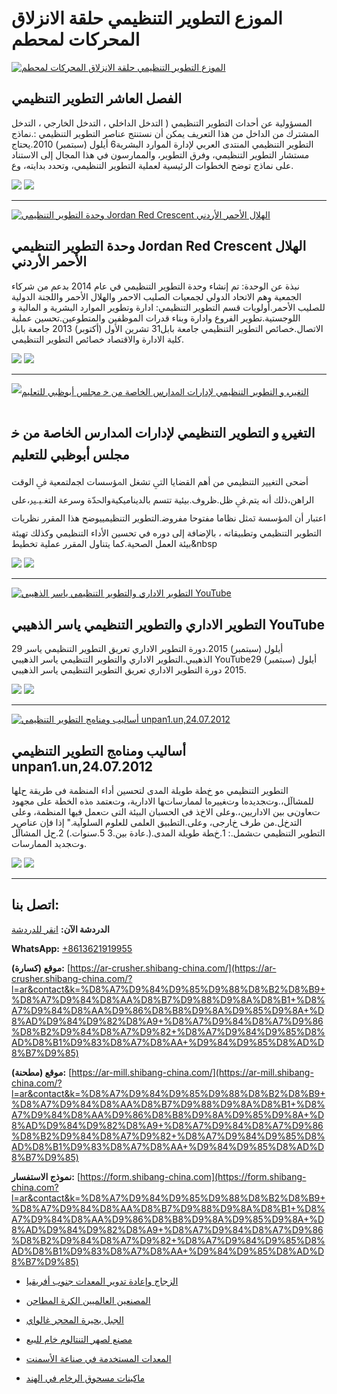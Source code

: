 # الموزع التطوير التنظيمي حلقة الانزلاق المحركات لمحطم

<a href="https://swt.shibang-china.com/?l=ar&img&k=%D8%A7%D9%84%D9%85%D9%88%D8%B2%D8%B9+%D8%A7%D9%84%D8%AA%D8%B7%D9%88%D9%8A%D8%B1+%D8%A7%D9%84%D8%AA%D9%86%D8%B8%D9%8A%D9%85%D9%8A+%D8%AD%D9%84%D9%82%D8%A9+%D8%A7%D9%84%D8%A7%D9%86%D8%B2%D9%84%D8%A7%D9%82+%D8%A7%D9%84%D9%85%D8%AD%D8%B1%D9%83%D8%A7%D8%AA+%D9%84%D9%85%D8%AD%D8%B7%D9%85" target="_blank">![الموزع التطوير التنظيمي حلقة الانزلاق المحركات لمحطم](http://static.shibang-china.com/all-800x300/744.jpg)</a>

## الفصل العاشر التطوير التنظيمي
المسؤولية عن أحداث التطوير التنظيمي ( التدخل الداخلي ، التدخل الخارجي ، التدخل المشترك من الداخل من هذا التعريف يمكن أن نستنتج عناصر التطوير التنظيمي :.نماذج التطوير التنظيمي المنتدى العربي لإدارة الموارد البشرية6 أيلول (سبتمبر) 2010.يحتاج مستشار التطوير التنظيمي، وفرق التطوير، والممارسون في هذا المجال إلى الاستناد على نماذج توضح الخطوات الرئيسية لعملية التطوير التنظيمي، وتحدد بدايته، وع.


<a href="https://whatsapp.shibangsoft.com/WhatsApp.php" target="_blank" title="WhatsApp">![](http://static.shibang-china.com/icon/whatsapp.png)</a> <a href="https://swt.shibang-china.com/?l=ar&icon&k=%D8%A7%D9%84%D9%85%D9%88%D8%B2%D8%B9+%D8%A7%D9%84%D8%AA%D8%B7%D9%88%D9%8A%D8%B1+%D8%A7%D9%84%D8%AA%D9%86%D8%B8%D9%8A%D9%85%D9%8A+%D8%AD%D9%84%D9%82%D8%A9+%D8%A7%D9%84%D8%A7%D9%86%D8%B2%D9%84%D8%A7%D9%82+%D8%A7%D9%84%D9%85%D8%AD%D8%B1%D9%83%D8%A7%D8%AA+%D9%84%D9%85%D8%AD%D8%B7%D9%85" target="_blank">![](http://static.shibang-china.com/icon/chat-ar.png)</a>

---

<a href="https://swt.shibang-china.com/?l=ar&img&k=%D8%A7%D9%84%D9%85%D9%88%D8%B2%D8%B9+%D8%A7%D9%84%D8%AA%D8%B7%D9%88%D9%8A%D8%B1+%D8%A7%D9%84%D8%AA%D9%86%D8%B8%D9%8A%D9%85%D9%8A+%D8%AD%D9%84%D9%82%D8%A9+%D8%A7%D9%84%D8%A7%D9%86%D8%B2%D9%84%D8%A7%D9%82+%D8%A7%D9%84%D9%85%D8%AD%D8%B1%D9%83%D8%A7%D8%AA+%D9%84%D9%85%D8%AD%D8%B7%D9%85" target="_blank">![وحدة التطوير التنظيمي Jordan Red Crescent الهلال الأحمر الأردني](http://static.shibang-china.com/all-800x300/529.jpg)</a>

## وحدة التطوير التنظيمي Jordan Red Crescent الهلال الأحمر الأردني
نبذة عن الوحدة: تم إنشاء وحدة التطوير التنظيمي في عام 2014 بدعم من شركاء الجمعية وهم الاتحاد الدولي لجمعيات الصليب الاحمر والهلال الأحمر واللجنة الدولية للصليب الأحمر.أولويات قسم التطوير التنظيمي: ادارة وتطوير الموارد البشرية و المالية و اللوجستية.تطوير الفروع وادارة وبناء قدرات الموظفين والمتطوعين.تحسين عملية الاتصال.خصائص التطوير التنظيمي جامعة بابل31 تشرين الأول (أكتوبر) 2013 جامعة بابل كلية الادارة والاقتصاد خصائص التطوير التنظيمي.


<a href="https://whatsapp.shibangsoft.com/WhatsApp.php" target="_blank" title="WhatsApp">![](http://static.shibang-china.com/icon/whatsapp.png)</a> <a href="https://swt.shibang-china.com/?l=ar&icon&k=%D8%A7%D9%84%D9%85%D9%88%D8%B2%D8%B9+%D8%A7%D9%84%D8%AA%D8%B7%D9%88%D9%8A%D8%B1+%D8%A7%D9%84%D8%AA%D9%86%D8%B8%D9%8A%D9%85%D9%8A+%D8%AD%D9%84%D9%82%D8%A9+%D8%A7%D9%84%D8%A7%D9%86%D8%B2%D9%84%D8%A7%D9%82+%D8%A7%D9%84%D9%85%D8%AD%D8%B1%D9%83%D8%A7%D8%AA+%D9%84%D9%85%D8%AD%D8%B7%D9%85" target="_blank">![](http://static.shibang-china.com/icon/chat-ar.png)</a>

---

<a href="https://swt.shibang-china.com/?l=ar&img&k=%D8%A7%D9%84%D9%85%D9%88%D8%B2%D8%B9+%D8%A7%D9%84%D8%AA%D8%B7%D9%88%D9%8A%D8%B1+%D8%A7%D9%84%D8%AA%D9%86%D8%B8%D9%8A%D9%85%D9%8A+%D8%AD%D9%84%D9%82%D8%A9+%D8%A7%D9%84%D8%A7%D9%86%D8%B2%D9%84%D8%A7%D9%82+%D8%A7%D9%84%D9%85%D8%AD%D8%B1%D9%83%D8%A7%D8%AA+%D9%84%D9%85%D8%AD%D8%B7%D9%85" target="_blank">![اﻟﺘﻐﻴﺮﻴ و اﻟﺘﻄﻮﻳﺮ اﻟﺘﻨﻈﻴﻤﻲ ﻹدارات اﳌﺪارس اﻟﺨﺎﺻﺔ ﻣﻦ ﺧ مجلس أبوظبي للتعليم](http://static.shibang-china.com/all-800x300/1245.jpg)</a>

## اﻟﺘﻐﻴﺮﻴ و اﻟﺘﻄﻮﻳﺮ اﻟﺘﻨﻈﻴﻤﻲ ﻹدارات اﳌﺪارس اﻟﺨﺎﺻﺔ ﻣﻦ ﺧ مجلس أبوظبي للتعليم
أﺿﺤﻰ اﻟﺘﻐﻴﲑ اﻟﺘﻨﻈﻴﻤﻲ ﻣﻦ أﻫﻢ اﻟﻘﻀﺎﻳﺎ اﻟﱵ ﺗﺸﻐﻞ اﳌﺆﺳﺴﺎت اﺠﻤﻟﺘﻤﻌﻴﺔ ﰲ اﻟﻮﻗﺖ اﻟﺮاﻫﻦ،ذﻟﻚ أﻧﻪ ﻳﺘﻢ.ﰲ ﻇﻞ.ﻇﺮوف.ﺑﻴﺌﻴﺔ ﺗﺘﺴﻢ ﺑﺎﻟﺪﻳﻨﺎﻣﻴﻜﻴﺔواﳊﺪّة وﺳﺮﻋﺔ اﻟﺘﻐ.ﻴ.ﲑ،ﻋﻠﻰ اﻋﺘﺒﺎر أن اﳌﺆﺳﺴﺔ ﲤﺜﻞ ﻧﻈﺎﻣﺎ ﻣﻔﺘﻮﺣﺎ ﻣﻔﺮوﺿ.التطوير التنظيمييوضح هذا المقرر نظريات التطوير التنظيمي وتطبيقاته ، بالإضافة إلى دوره في تحسين الأداء التنظيمي وكذلك تهيئة بيئة العمل الصحية.كما يتناول المقرر عملية تخطيط&nbsp


<a href="https://whatsapp.shibangsoft.com/WhatsApp.php" target="_blank" title="WhatsApp">![](http://static.shibang-china.com/icon/whatsapp.png)</a> <a href="https://swt.shibang-china.com/?l=ar&icon&k=%D8%A7%D9%84%D9%85%D9%88%D8%B2%D8%B9+%D8%A7%D9%84%D8%AA%D8%B7%D9%88%D9%8A%D8%B1+%D8%A7%D9%84%D8%AA%D9%86%D8%B8%D9%8A%D9%85%D9%8A+%D8%AD%D9%84%D9%82%D8%A9+%D8%A7%D9%84%D8%A7%D9%86%D8%B2%D9%84%D8%A7%D9%82+%D8%A7%D9%84%D9%85%D8%AD%D8%B1%D9%83%D8%A7%D8%AA+%D9%84%D9%85%D8%AD%D8%B7%D9%85" target="_blank">![](http://static.shibang-china.com/icon/chat-ar.png)</a>

---

<a href="https://swt.shibang-china.com/?l=ar&img&k=%D8%A7%D9%84%D9%85%D9%88%D8%B2%D8%B9+%D8%A7%D9%84%D8%AA%D8%B7%D9%88%D9%8A%D8%B1+%D8%A7%D9%84%D8%AA%D9%86%D8%B8%D9%8A%D9%85%D9%8A+%D8%AD%D9%84%D9%82%D8%A9+%D8%A7%D9%84%D8%A7%D9%86%D8%B2%D9%84%D8%A7%D9%82+%D8%A7%D9%84%D9%85%D8%AD%D8%B1%D9%83%D8%A7%D8%AA+%D9%84%D9%85%D8%AD%D8%B7%D9%85" target="_blank">![التطوير الاداري والتطوير التنظيمي ياسر الذهيبي YouTube](http://static.shibang-china.com/all-800x300/33.jpg)</a>

## التطوير الاداري والتطوير التنظيمي ياسر الذهيبي YouTube
29 أيلول (سبتمبر) 2015.دورة التطوير الاداري تعريق التطوير التنظيمي ياسر الذهيبي.التطوير الاداري والتطوير التنظيمي ياسر الذهيبي YouTube29 أيلول (سبتمبر) 2015 دورة التطوير الاداري تعريق التطوير التنظيمي ياسر الذهيبي.


<a href="https://whatsapp.shibangsoft.com/WhatsApp.php" target="_blank" title="WhatsApp">![](http://static.shibang-china.com/icon/whatsapp.png)</a> <a href="https://swt.shibang-china.com/?l=ar&icon&k=%D8%A7%D9%84%D9%85%D9%88%D8%B2%D8%B9+%D8%A7%D9%84%D8%AA%D8%B7%D9%88%D9%8A%D8%B1+%D8%A7%D9%84%D8%AA%D9%86%D8%B8%D9%8A%D9%85%D9%8A+%D8%AD%D9%84%D9%82%D8%A9+%D8%A7%D9%84%D8%A7%D9%86%D8%B2%D9%84%D8%A7%D9%82+%D8%A7%D9%84%D9%85%D8%AD%D8%B1%D9%83%D8%A7%D8%AA+%D9%84%D9%85%D8%AD%D8%B7%D9%85" target="_blank">![](http://static.shibang-china.com/icon/chat-ar.png)</a>

---

<a href="https://swt.shibang-china.com/?l=ar&img&k=%D8%A7%D9%84%D9%85%D9%88%D8%B2%D8%B9+%D8%A7%D9%84%D8%AA%D8%B7%D9%88%D9%8A%D8%B1+%D8%A7%D9%84%D8%AA%D9%86%D8%B8%D9%8A%D9%85%D9%8A+%D8%AD%D9%84%D9%82%D8%A9+%D8%A7%D9%84%D8%A7%D9%86%D8%B2%D9%84%D8%A7%D9%82+%D8%A7%D9%84%D9%85%D8%AD%D8%B1%D9%83%D8%A7%D8%AA+%D9%84%D9%85%D8%AD%D8%B7%D9%85" target="_blank">![أﺳﺎﻟﻴﺐ وﻣﻨﺎهﺞ اﻟﺘﻄﻮﻳﺮ اﻟﺘﻨﻈﻴﻤﻲ unpan1.un,24.07.2012](http://static.shibang-china.com/all-800x300/1161.jpg)</a>

## أﺳﺎﻟﻴﺐ وﻣﻨﺎهﺞ اﻟﺘﻄﻮﻳﺮ اﻟﺘﻨﻈﻴﻤﻲ unpan1.un,24.07.2012
اﻟﺘﻄﻮﻳﺮ اﻟﺘﻨﻈﻴﻤﻲ هﻮ ﺥﻄﺔ ﻃﻮﻳﻠﺔ اﻟﻤﺪى ﻟﺘﺤﺴﻴﻦ أداء اﻟﻤﻨﻈﻤﺔ ﻓﻰ ﻃﺮﻳﻘﺔ ﺡﻠﻬﺎ ﻟﻠﻤﺸﺎآﻞ،.وﺕﺠﺪﻳﺪهﺎ وﺕﻐﻴﻴﺮهﺎ ﻟﻤﻤﺎرﺳﺎﺕﻬﺎ اﻻدارﻳﺔ، وﺕﻌﺘﻤﺪ هﺬﻩ اﻟﺨﻄﺔ ﻋﻠﻰ ﻣﺠﻬﻮد ﺕﻌﺎوﻥﻰ ﺑﻴﻦ اﻻدارﻳﻴﻦ،.وﻋﻠﻰ اﻻﺥﺬ ﻓﻰ اﻟﺤﺴﺒﺎن اﻟﺒﻴﺌﺔ اﻟﺘﻰ ﺕﻌﻤﻞ ﻓﻴﻬﺎ اﻟﻤﻨﻈﻤﺔ، وﻋﻠﻰ اﻟﺘﺪﺥﻞ.ﻣﻦ ﻃﺮف ﺥﺎرﺟﻰ، وﻋﻠﻰ.اﻟﺘﻄﺒﻴﻖ اﻟﻌﻠﻤﻰ ﻟﻠﻌﻠﻮم اﻟﺴﻠﻮآﻴﺔ.&quot; إذا ﻓﺈن ﻋﻨﺎﺹﺮ اﻟﺘﻄﻮﻳﺮ اﻟﺘﻨﻈﻴﻤﻲ ﺕﺸﻤﻞ.: 1.ﺥﻄﺔ ﻃﻮﻳﻠﺔ اﻟﻤﺪى.(.ﻋﺎدة ﺑﻴﻦ.3 5.ﺳﻨﻮات.) 2.ﺡﻞ اﻟﻤﺸﺎآﻞ وﺕﺠﺪﻳﺪ اﻟﻤﻤﺎرﺳﺎت.

<a href="https://whatsapp.shibangsoft.com/WhatsApp.php" target="_blank" title="WhatsApp">![](http://static.shibang-china.com/icon/whatsapp.png)</a> <a href="https://swt.shibang-china.com/?l=ar&icon&k=%D8%A7%D9%84%D9%85%D9%88%D8%B2%D8%B9+%D8%A7%D9%84%D8%AA%D8%B7%D9%88%D9%8A%D8%B1+%D8%A7%D9%84%D8%AA%D9%86%D8%B8%D9%8A%D9%85%D9%8A+%D8%AD%D9%84%D9%82%D8%A9+%D8%A7%D9%84%D8%A7%D9%86%D8%B2%D9%84%D8%A7%D9%82+%D8%A7%D9%84%D9%85%D8%AD%D8%B1%D9%83%D8%A7%D8%AA+%D9%84%D9%85%D8%AD%D8%B7%D9%85" target="_blank">![](http://static.shibang-china.com/icon/chat-ar.png)</a>

---
## اتصل بنا:

**الدردشة الآن:** [انقر للدردشة](https://swt.shibang-china.com?l=ar&contact&k=%D8%A7%D9%84%D9%85%D9%88%D8%B2%D8%B9+%D8%A7%D9%84%D8%AA%D8%B7%D9%88%D9%8A%D8%B1+%D8%A7%D9%84%D8%AA%D9%86%D8%B8%D9%8A%D9%85%D9%8A+%D8%AD%D9%84%D9%82%D8%A9+%D8%A7%D9%84%D8%A7%D9%86%D8%B2%D9%84%D8%A7%D9%82+%D8%A7%D9%84%D9%85%D8%AD%D8%B1%D9%83%D8%A7%D8%AA+%D9%84%D9%85%D8%AD%D8%B7%D9%85)

**WhatsApp:**  [+8613621919955](https://whatsapp.shibangsoft.com/WhatsApp.php)

**موقع (كسارة):** [https://ar-crusher.shibang-china.com/](https://ar-crusher.shibang-china.com/?l=ar&contact&k=%D8%A7%D9%84%D9%85%D9%88%D8%B2%D8%B9+%D8%A7%D9%84%D8%AA%D8%B7%D9%88%D9%8A%D8%B1+%D8%A7%D9%84%D8%AA%D9%86%D8%B8%D9%8A%D9%85%D9%8A+%D8%AD%D9%84%D9%82%D8%A9+%D8%A7%D9%84%D8%A7%D9%86%D8%B2%D9%84%D8%A7%D9%82+%D8%A7%D9%84%D9%85%D8%AD%D8%B1%D9%83%D8%A7%D8%AA+%D9%84%D9%85%D8%AD%D8%B7%D9%85)

**موقع (مطحنة):** [https://ar-mill.shibang-china.com/](https://ar-mill.shibang-china.com/?l=ar&contact&k=%D8%A7%D9%84%D9%85%D9%88%D8%B2%D8%B9+%D8%A7%D9%84%D8%AA%D8%B7%D9%88%D9%8A%D8%B1+%D8%A7%D9%84%D8%AA%D9%86%D8%B8%D9%8A%D9%85%D9%8A+%D8%AD%D9%84%D9%82%D8%A9+%D8%A7%D9%84%D8%A7%D9%86%D8%B2%D9%84%D8%A7%D9%82+%D8%A7%D9%84%D9%85%D8%AD%D8%B1%D9%83%D8%A7%D8%AA+%D9%84%D9%85%D8%AD%D8%B7%D9%85)

**نموذج الاستفسار:** [https://form.shibang-china.com](https://form.shibang-china.com?l=ar&contact&k=%D8%A7%D9%84%D9%85%D9%88%D8%B2%D8%B9+%D8%A7%D9%84%D8%AA%D8%B7%D9%88%D9%8A%D8%B1+%D8%A7%D9%84%D8%AA%D9%86%D8%B8%D9%8A%D9%85%D9%8A+%D8%AD%D9%84%D9%82%D8%A9+%D8%A7%D9%84%D8%A7%D9%86%D8%B2%D9%84%D8%A7%D9%82+%D8%A7%D9%84%D9%85%D8%AD%D8%B1%D9%83%D8%A7%D8%AA+%D9%84%D9%85%D8%AD%D8%B7%D9%85)

* [الزجاج وإعادة تدوير المعدات جنوب أفريقيا](../26/%D8%A7%D9%84%D8%B2%D8%AC%D8%A7%D8%AC%20%D9%88%D8%A5%D8%B9%D8%A7%D8%AF%D8%A9%20%D8%AA%D8%AF%D9%88%D9%8A%D8%B1%20%D8%A7%D9%84%D9%85%D8%B9%D8%AF%D8%A7%D8%AA%20%D8%AC%D9%86%D9%88%D8%A8%20%D8%A3%D9%81%D8%B1%D9%8A%D9%82%D9%8A%D8%A7.md)

* [المصنعين العالميين الكرة المطاحن](../29/%D8%A7%D9%84%D9%85%D8%B5%D9%86%D8%B9%D9%8A%D9%86%20%D8%A7%D9%84%D8%B9%D8%A7%D9%84%D9%85%D9%8A%D9%8A%D9%86%20%D8%A7%D9%84%D9%83%D8%B1%D8%A9%20%D8%A7%D9%84%D9%85%D8%B7%D8%A7%D8%AD%D9%86.md)

* [الجبل بحيرة المحجر غالواي](../28/%D8%A7%D9%84%D8%AC%D8%A8%D9%84%20%D8%A8%D8%AD%D9%8A%D8%B1%D8%A9%20%D8%A7%D9%84%D9%85%D8%AD%D8%AC%D8%B1%20%D8%BA%D8%A7%D9%84%D9%88%D8%A7%D9%8A.md)

* [مصنع لصهر التنتالوم خام للبيع](../26/%D9%85%D8%B5%D9%86%D8%B9%20%D9%84%D8%B5%D9%87%D8%B1%20%D8%A7%D9%84%D8%AA%D9%86%D8%AA%D8%A7%D9%84%D9%88%D9%85%20%D8%AE%D8%A7%D9%85%20%D9%84%D9%84%D8%A8%D9%8A%D8%B9.md)

* [المعدات المستخدمة في صناعة الأسمنت](../27/%D8%A7%D9%84%D9%85%D8%B9%D8%AF%D8%A7%D8%AA%20%D8%A7%D9%84%D9%85%D8%B3%D8%AA%D8%AE%D8%AF%D9%85%D8%A9%20%D9%81%D9%8A%20%D8%B5%D9%86%D8%A7%D8%B9%D8%A9%20%D8%A7%D9%84%D8%A3%D8%B3%D9%85%D9%86%D8%AA.md)

* [ماكينات مسحوق الرخام في الهند](../29/%D9%85%D8%A7%D9%83%D9%8A%D9%86%D8%A7%D8%AA%20%D9%85%D8%B3%D8%AD%D9%88%D9%82%20%D8%A7%D9%84%D8%B1%D8%AE%D8%A7%D9%85%20%D9%81%D9%8A%20%D8%A7%D9%84%D9%87%D9%86%D8%AF.md)